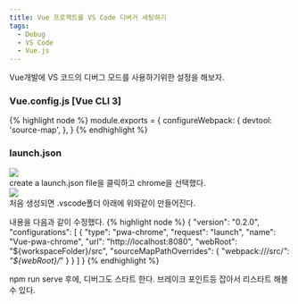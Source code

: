 ```yaml
---
title: Vue 프로젝트를 VS Code 디버거 세팅하기
tags:
  - Debug
  - VS Code
  - Vue.js
---
```


Vue개발에 VS 코드의 디버그 모드를 사용하기위한 설정을 해보자.

<!--more-->
### Vue.config.js [Vue CLI 3]
{% highlight node %}
  module.exports = {
    configureWebpack: {
      devtool: 'source-map',
    },
  }
{% endhighlight %}


### launch.json
<div class="card mb-3">
    <img class="card-img-top" src="https://dezcao.github.io/theme/img/2021-05-04/vs-code-debug-click.PNG"/>
    <div class="card-body bg-light">
        <div class="card-text">
            create a launch.json file을 클릭하고 chrome을 선택했다.
        </div>
    </div>
</div>

<div class="card mb-3">
    <img class="card-img-top" src="https://dezcao.github.io/theme/img/2021-05-04/vs-code-debug-chrome-init.PNG"/>
    <div class="card-body bg-light">
        <div class="card-text">
            처음 생성되면 .vscode폴더 아래에 위와같이 만들어진다.
        </div>
    </div>
</div>

내용을 다음과 같이 수정했다.
{% highlight node %}
  {
    "version": "0.2.0",
    "configurations": [
        {
            "type": "pwa-chrome",
            "request": "launch",
            "name": "Vue-pwa-chrome",
            "url": "http://localhost:8080",
            "webRoot": "${workspaceFolder}/src",
            "sourceMapPathOverrides": {
                "webpack:///src/*": "${webRoot}/*"
            }
        }
    ]
  }
{% endhighlight %}

npm run serve 후에, 디버그도 스타트 한다. 브레이크 포인트등 잡아서 리스타트 해볼 수 있다.
